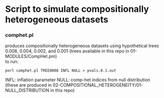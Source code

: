 # Script to simulate compositionally heterogeneous datasets

### comphet.pl
produces compositionally heterogeneous datasets using hypothetical trees 0.008, 0.004, 0.002, and 0.001 (trees available in this repo in 01-MODULES/CompHet.pm)   
to run: 

`perl comphet.pl TREE0008 INFL NULL > pvals.0.1.out`

INFL: inflation parameter 
NULL: comp-het indices from null distribution (these are produced in 02-COMPOSITIONAL_HETEROGENEITY/01-NULL_DISTRIBUTION in this repo)

